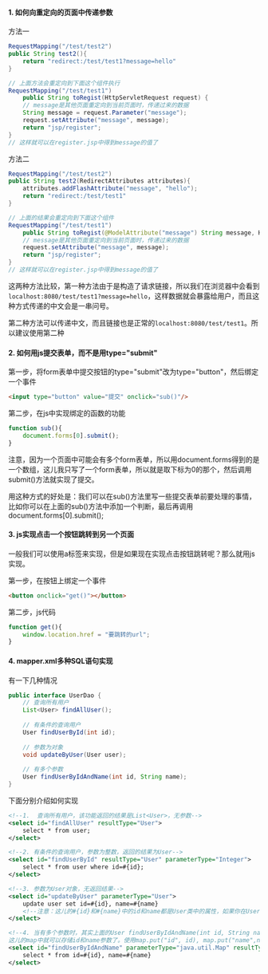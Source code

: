 #### 1. 如何向重定向的页面中传递参数

方法一

```java
RequestMapping("/test/test2")
public String test2(){
    return "redirect:/test/test1?message=hello"
}

// 上面方法会重定向到下面这个组件执行
RequestMapping("/test/test1")
    public String toRegist(HttpServletRequest request) {
    // message是其他页面重定向到当前页面时，传递过来的数据
    String message = request.Parameter("message");
    request.setAttribute("message", message);
    return "jsp/register";
}
// 这样就可以在register.jsp中得到message的值了
```

方法二

```java
RequestMapping("/test/test2")
public String test2(RedirectAttributes attributes){
    attributes.addFlashAttribute("message", "hello");
    return "redirect:/test/test1"
}

// 上面的结果会重定向到下面这个组件
RequestMapping("/test/test1")
    public String toRegist(@ModelAttribute("message") String message, HttpServletRequest request) {
    // message是其他页面重定向到当前页面时，传递过来的数据
    request.setAttribute("message", message);
    return "jsp/register";
}
// 这样就可以在register.jsp中得到message的值了
```

这两种方法比较，第一种方法由于是构造了请求链接，所以我们在浏览器中会看到`localhost:8080/test/test1?message=hello`，这样数据就会暴露给用户，而且这种方式传递的中文会是一串问号。

第二种方法可以传递中文，而且链接也是正常的`localhost:8080/test/test1`。所以建议使用第二种

#### 2. 如何用js提交表单，而不是用type="submit"

第一步，将form表单中提交按钮的type="submit"改为type="button"，然后绑定一个事件

```html
<input type="button" value="提交" onclick="sub()"/>
```

第二步，在js中实现绑定的函数的功能

```js
function sub(){
    document.forms[0].submit();
}
```

注意，因为一个页面中可能会有多个form表单，所以用document.forms得到的是一个数组，这儿我只写了一个form表单，所以就是取下标为0的那个，然后调用submit()方法就实现了提交。

用这种方式的好处是：我们可以在sub()方法里写一些提交表单前要处理的事情，比如你可以在上面的sub()方法中添加一个判断，最后再调用document.forms[0].submit();

#### 3. js实现点击一个按钮跳转到另一个页面

一般我们可以使用a标签来实现，但是如果现在实现点击按钮跳转呢？那么就用js实现。

第一步，在按钮上绑定一个事件

```html
<button onclick="get()"></button>
```

第二步，js代码

```js
function get(){
    window.location.href = "要跳转的url";
}
```

#### 4. mapper.xml多种SQL语句实现

有一下几种情况

```java
public interface UserDao {
    // 查询所有用户
    List<User> findAllUser();
    
    // 有条件的查询用户
    User findUserById(int id);
    
    // 参数为对象
    void updateByUser(User user);
    
    // 有多个参数
    User findUserByIdAndName(int id, String name);
}
```

下面分别介绍如何实现

```xml
<!--1.  查询所有用户，该功能返回的结果是List<User>，无参数-->
<select id="findAllUser" resultType="User">
	select * from user;
</select>

<!--2. 有条件的查询用户，参数为整数，返回的结果为User-->
<select id="findUserById" resultType="User" parameterType="Integer">
	select * from user where id=#{id};
</select>

<!--3. 参数为User对象，无返回结果-->
<select id="updateByUser" parameterType="User">
	update user set id=#{id}, name=#{name}
    <!--注意：这儿的#{id}和#{name}中的id和name都是User类中的属性，如果你在User类中定义的用户名的属性叫username，那么这儿就写name=#{username}-->
</select>

<!--4. 当有多个参数时，其实上面的User findUserByIdAndName(int id, String name);是不能做的，我们可以将方法改为一个参数的User findUserByIdAndName(Map<String, Object> map);
这儿的map中就可以存储id和name参数了。使用map.put("id", id), map.put("name",name)，最后再调用我们写的这个User findUserByIdAndName(Map<String, Object> map);抽象方法-就可以了-->
<select id="findUserByIdAndName" parameterType="java.util.Map" resultType="User">
	select * from id=#{id}, name=#{name}
</select>
```

































